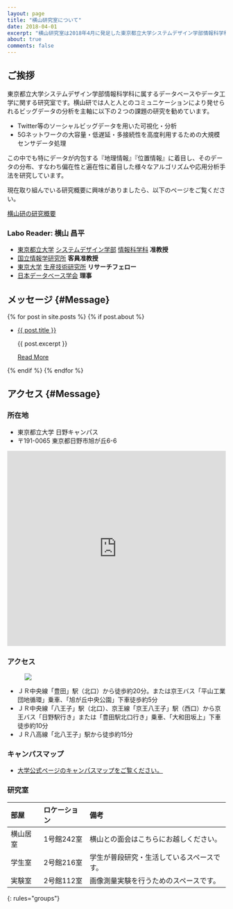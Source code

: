 ```yaml
---
layout: page
title: "横山研究室について"
date: 2018-04-01
excerpt: "横山研究室は2018年4月に発足した東京都立大学システムデザイン学部情報科学科に属するデータベースやデータ工学に関する研究室です。"
about: true
comments: false
---
```


## ご挨拶

東京都立大学システムデザイン学部情報科学科に属するデータベースやデータ工学に関する研究室です。横山研では人と人とのコミュニケーションにより発せられるビッグデータの分析を主軸に以下の２つの課題の研究を勧めています。

* Twitter等のソーシャルビッグデータを用いた可視化・分析
* 5Gネットワークの大容量・低遅延・多接続性を高度利用するための大規模センサデータ処理

この中でも特にデータが内包する『地理情報』『位置情報』に着目し、そのデータの分布、すなわち偏在性と遍在性に着目した様々なアルゴリズムや応用分析手法を研究しています。

現在取り組んでいる研究概要に興味がありましたら、以下のページをご覧ください。

<div markdown="0"><a href="{{ site.url }}/our-projects/" class="btn">横山研の研究概要</a></div>

### Labo Reader: 横山 昌平

* [東京都立大学](https://www.tmu.ac.jp/) [システムデザイン学部](https://www.sd.tmu.ac.jp/) [情報科学科](https://cs.sd.tmu.ac.jp/) **准教授**
* [国立情報学研究所](https://www.nii.ac.jp/) **客員准教授**
* [東京大学](https://www.u-tokyo.ac.jp/ja/index.html) [生産技術研究所](https://www.iis.u-tokyo.ac.jp/ja/) **リサーチフェロー**
* [日本データベース学会](https://dbsj.org/) **理事**

## メッセージ {#Message}

<div class="post-list">
    {% for post in site.posts %} 
        {% if post.about %}
    <ul>
        <li class="wow fadeInLeft" data-wow-duration="1.5s">
            <a class="zoombtn" href="{{ site.url }}{{ post.url }}">{{ post.title }}</a>
            <p>{{ post.excerpt }}</p>
            <a href="{{ site.url }}{{ post.url }}" class="btn zoombtn">Read More</a>
        </li>
    </ul>
        {% endif %}
    {% endfor %}
</div>

## アクセス {#Message}

### 所在地

* 東京都立大学 日野キャンパス
* 〒191-0065 東京都日野市旭が丘6-6

<iframe src="https://www.google.com/maps/embed?pb=!1m18!1m12!1m3!1d3241.626261279392!2d139.36427921537745!3d35.66157868019888!2m3!1f0!2f0!3f0!3m2!1i1024!2i768!4f13.1!3m3!1m2!1s0x6018e2086b789781%3A0x74b7f28cd003b142!2z5p2x5Lqs6YO956uL5aSn5a2mIOaXpemHjuOCreODo-ODs-ODkeOCuQ!5e0!3m2!1sja!2sjp!4v1660097920080!5m2!1sja!2sjp" width="100%" height="450" style="border:0;" allowfullscreen="" loading="lazy" referrerpolicy="no-referrer-when-downgrade"></iframe>

### アクセス

<figure>
    <img src="{{ site.url }}/assets/img/toritudaigaku-st.jpg">
</figure>

* ＪＲ中央線「豊田」駅（北口）から徒歩約20分。または京王バス「平山工業団地循環」乗車、「旭が丘中央公園」下車徒歩約5分
* ＪＲ中央線「八王子」駅（北口）、京王線「京王八王子」駅（西口）から京王バス「日野駅行き」または「豊田駅北口行き」乗車、「大和田坂上」下車徒歩約10分
* ＪＲ八高線「北八王子」駅から徒歩約15分

### キャンパスマップ

* [大学公式ページのキャンパスマップをご覧ください。](https://www.tmu.ac.jp/campus_guide/map.html)

### 研究室

| 部屋     | ロケーション | 備考                                       |
| :------- | :----------- | :----------------------------------------- |
| 横山居室 | 1号館242室   | 横山との面会はこちらにお越しください。     |
| 学生室   | 2号館216室   | 学生が普段研究・生活しているスペースです。 |
| 実験室   | 2号館112室   | 画像測量実験を行うためのスペースです。     |
{: rules="groups"}
